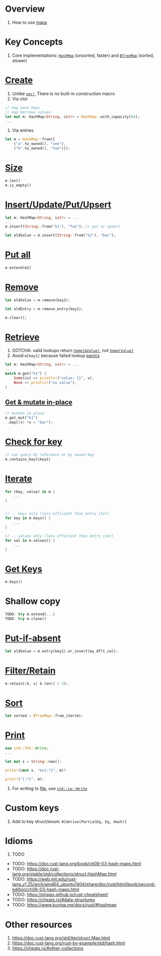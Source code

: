 # Overview
1. How to use [maps](https://doc.rust-lang.org/std/iter/struct.Map.html)


# Key Concepts
1. Core implementations: [`HashMap`](https://doc.rust-lang.org/std/collections/struct.HashMap.html) (unsorted, faster) and [`BTreeMap`](https://doc.rust-lang.org/std/collections/struct.BTreeMap.html) (sorted, slower)


# [Create](https://doc.rust-lang.org/std/collections/struct.HashMap.html#examples)
1. Unlike [`vec!`](https://doc.rust-lang.org/std/macro.vec.html), There is no built-in construction macro
1. Via ctor
```rust
// map owns keys
// map borrows values
let mut m: HashMap<String, &str> = HashMap::with_capacity(64);
...
```

1. Via entries
```rust
let m = HashMap::from([
    ("a".to_owned(), "one"),
    ("b".to_owned(), "two")]);
```


# [Size](https://doc.rust-lang.org/std/collections/struct.HashMap.html#method.len)
```rust
m.len()
m.is_empty()
```


# [Insert/Update/Put/Upsert](https://doc.rust-lang.org/std/collections/struct.HashMap.html#method.insert)
```rust
let m: HashMap<String, &str> = ...
...
m.insert(String::from("k1"), "foo"); // put or upsert

let oldValue = m.insert(String::from("k2"), "bar");
```

# [Put all](https://doc.rust-lang.org/std/iter/trait.Extend.html#tymethod.extend)
```rust
m.extend(m2)
```


# [Remove](https://doc.rust-lang.org/std/collections/struct.HashMap.html#method.remove)
```rust
let oldValue = m.remove(key1);

let oldEntry = m.remove_entry(key1);

m.clear();
```


# [Retrieve](https://doc.rust-lang.org/std/collections/struct.HashMap.html#method.get)
1. GOTCHA: valid lookups return [`Some(&Value)`](https://doc.rust-lang.org/std/option/enum.Option.html#variant.Some), not [`Some(Value)`](https://doc.rust-lang.org/std/option/enum.Option.html#variant.Some)
1. Avoid `m[key1]` because failed lookup [panics](https://www.lurklurk.org/effective-rust/panic.html)
```rust
let m: HashMap<String, &str> = ...
...
match m.get("k1") {
    Some(&v) => println!("value: {}", v),
    None => println!("no value"),
}
```


## [Get & mutate in-place](https://doc.rust-lang.org/std/collections/struct.HashMap.html#method.get_mut)
```rust
// mutate in place
m.get_mut("k1")
 .map(|v| *v = "bar");
```


# [Check for key](https://doc.rust-lang.org/std/collections/struct.HashMap.html#method.contains_key)
```rust
// can query by reference or by owned key
m.contains_key(&key1)
```


# [Iterate](https://doc.rust-lang.org/std/collections/struct.HashMap.html#method.iter)
```rust
for (key, value) in m {
    ...
}


// -- keys only (less efficient than entry iter)
for key in m.keys() {
    ...
}

// -- values only (less efficient than entry iter)
for val in m.values() {
    ...
}
```


# [Get Keys](https://doc.rust-lang.org/std/collections/struct.HashMap.html#method.keys)
```rust
m.keys()
```


# Shallow copy
```rust
TODO: try m.extend(...)
TODO: try m.clone()
```


# [Put-if-absent](https://doc.rust-lang.org/stable/std/collections/hash_map/enum.Entry.html#method.or_insert)
```rust
let oldValue = m.entry(key1).or_insert(my_dflt_val);
```


# [Filter/Retain](https://doc.rust-lang.org/std/collections/struct.HashMap.html#method.retain)
```rust
m.retain(|k, v| k.len() > 3);
```


# [Sort](https://doc.rust-lang.org/std/collections/struct.BTreeMap.html#impl-FromIterator%3C(K%2C%20V)%3E-for-BTreeMap%3CK%2C%20V%2C%20Global%3E)
```rust
let sorted = BTreeMap::from_iter(m);
```


# [Print](https://doc.rust-lang.org/std/collections/struct.HashMap.html#method.fmt)
```rust
use std::fmt::Write;
...

let mut s = String::new();

write!(&mut s, "m={:?}", m)?

print!("{:?}", m);
```
1. For writing to [file](https://doc.rust-lang.org/std/fs/struct.File.html), use [`std::io::Write`](https://doc.rust-lang.org/std/io/trait.Write.html)


# Custom keys
1. Add to key struct/enum: `#[derive(PartialEq, Eq, Hash)]`


# Idioms
1. TODO



- TODO: https://doc.rust-lang.org/book/ch08-03-hash-maps.html
- TODO: https://doc.rust-lang.org/stable/std/collections/struct.HashMap.html
- TODO: https://web.mit.edu/rust-lang_v1.25/arch/amd64_ubuntu1404/share/doc/rust/html/book/second-edition/ch08-03-hash-maps.html
- TODO: https://phaiax.github.io/rust-cheatsheet/
- TODO: https://cheats.rs/#data-structures
- TODO: https://www.kuniga.me/docs/rust/#hashmap


# Other resources
1. https://doc.rust-lang.org/std/iter/struct.Map.html
1. https://doc.rust-lang.org/rust-by-example/std/hash.html
1. https://cheats.rs/#other-collections
